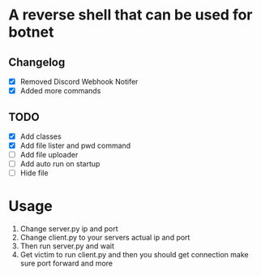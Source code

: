 # A reverse shell that can be used for botnet

## Changelog
- [x] Removed Discord Webhook Notifer
- [x] Added more commands

## TODO
- [x] Add classes 
- [x] Add file lister and pwd command
- [ ] Add file uploader  
- [ ] Add auto run on startup
- [ ] Hide file

# Usage
<ol>
  <li>Change server.py ip and port</li>
  <li>Change client.py to your servers actual ip and port</li>
  <li>Then run server.py and wait</li>
  <li>Get victim to run client.py and then you should get connection make sure port forward and more</li>
</ol>
